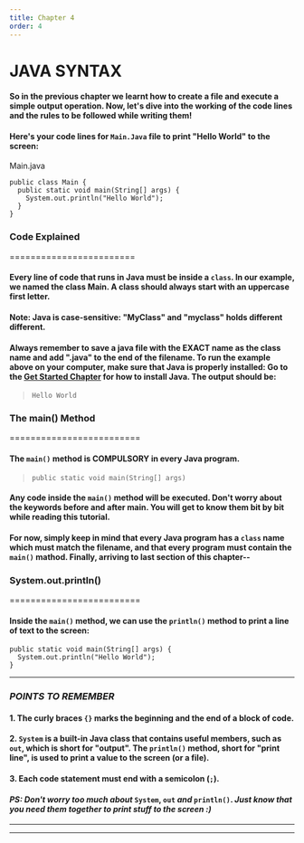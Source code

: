 ```yaml
---
title: Chapter 4
order: 4
---
```



# JAVA SYNTAX

#### So in the previous chapter we learnt how to create a file and execute  a simple output operation. Now, let's dive into the working of the code lines and the **rules** to be followed while writing them!
#### Here's your code lines for `Main.Java`  file to print "Hello World" to the screen:

Main.java
```
public class Main {
  public static void main(String[] args) {
    System.out.println("Hello World");
  }
}
```
### **Code Explained**
========================

#### Every line of code that runs in Java must be inside a `class`. In our example, we named the class **Main**. A class should always start with an uppercase first letter.

#### **Note**: Java is case-sensitive: "MyClass" and "myclass" holds different different.

#### Always remember to save a java file with the **EXACT** name as the class name and add ".java" to the end of the filename. To run the example above on your computer, make sure that Java is properly installed: Go to the [Get Started Chapter](https://www.w3schools.com/java/java_getstarted.asp) for how to install Java. The output should be:

>`Hello World`

### **The main() Method**
=========================

#### The `main()` method is **COMPULSORY** in every Java program.

>`public static void main(String[] args)`

#### Any code inside the `main()` method will be executed. Don't worry about the keywords before and after main. You will get to know them bit by bit while reading this tutorial.

#### For now, simply keep in mind that every Java program has a `class` name which must match the filename, and that every program must contain the `main()` mathod. Finally, arriving to last section of this chapter--

### **System.out.println()**
=========================

#### Inside the `main()` method, we can use the `println()` method to print a line of text to the screen:
```
public static void main(String[] args) {
  System.out.println("Hello World");
}
```
*** 
### ***POINTS TO REMEMBER***
#### 1. The curly braces `{}` marks the beginning and the end of a block of code.

#### 2. `System` is a built-in Java class that contains useful members, such as `out`, which is short for "output". The `println()` method, short for "print line", is used to print a value to the screen (or a file).

#### 3. Each code statement must end with a semicolon (`;`).

#### _**PS**: Don't worry too much about_ `System`, `out` _and_ `println()`.  _Just know that you need them together to print stuff to the screen :)_
---
---